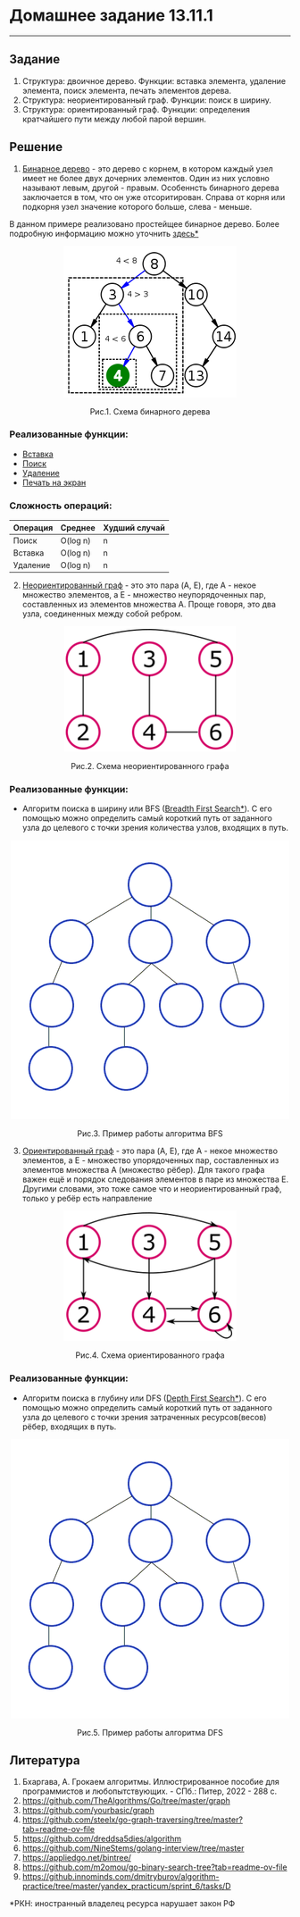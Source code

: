 # Домашнее задание 13.11.1

___

## Задание

1. Структура: двоичное дерево.
   Функции: вставка элемента, удаление элемента, поиск элемента,
   печать элементов дерева.
2. Структура: неориентированный граф.
   Функции: поиск в ширину.
3. Структура: ориентированный граф.
   Функции: определения кратчайшего пути между любой парой вершин.

## Решение

1. [Бинарное дерево](https://github.com/MoJIoToK/learning_go/tree/master/module13/tree) -
   это дерево с корнем, в котором каждый узел имеет не более
   двух дочерних элементов. Один из них условно называют левым, другой - правым.
   Особеннсть бинарного дерева заключается в том, что он уже отсоритирован.
   Справа от корня или подкорня узел значение которого больше, слева - меньше.

В данном примере реализовано простейщее бинарное дерево. Более подробную
информацию можно уточнить
[здесь*](https://en.wikipedia.org/wiki/Binary_search_tree)
<p align="center">
  <img src="img.png">
</p>
<p style="text-align: center;">Рис.1. Схема бинарного дерева</p>

### Реализованные функции:

- [Вставка](https://github.com/MoJIoToK/learning_go/blob/master/module13/tree/insert.go)
- [Поиск](https://github.com/MoJIoToK/learning_go/blob/master/module13/tree/find.go)
- [Удаление](https://github.com/MoJIoToK/learning_go/blob/master/module13/tree/delete.go)
- [Печать на экран](https://github.com/MoJIoToK/learning_go/blob/master/module13/tree/show.go)

### Сложность операций:

| Операция | Среднее  | Худший случай |
|----------|----------|---------------|
| Поиск    | O(log n) | n             |
| Вставка  | O(log n) | n             |
| Удаление | O(log n) | n             |

2. [Неориентированный граф](https://github.com/MoJIoToK/learning_go/tree/master/module13/undirected_graph) -
   это это пара (A, E), где A - некое множество элементов, а E - множество неупорядоченных пар, составленных
   из элементов множества A. Проще говоря, это два узла, соединенных между собой ребром.

<p align="center">
<img src="img_1.png">
</p>
<p style="text-align: center;">Рис.2. Схема неориентированного графа</p>

### Реализованные функции:

- Алгоритм поиска в ширину или BFS ([Breadth First Search*](https://en.wikipedia.org/wiki/Breadth-first_search)).
  С его помощью можно определить самый короткий путь от заданного узла до целевого с точки зрения количества узлов,
  входящих в путь.

<p align="center">
<img src="Breadth-First-Search-Algorithm.gif">
</p>
<p style="text-align: center;">Рис.3. Пример работы алгоритма BFS</p>

3. [Ориентированный граф](https://github.com/MoJIoToK/learning_go/tree/master/module13/directed_graph) -
   это пара (A, E), где A - некое множество элементов, а E - множество упорядоченных пар, составленных из
   элементов множества A (множество рёбер). Для такого графа важен ещё и порядок следования элементов в
   паре из множества E. Другими словами, это тоже самое что и неориентированный граф, только у ребёр есть
   направление

<p align="center">
<img src="img_2.png">
</p>
<p style="text-align: center;">Рис.4. Схема ориентированного графа</p>

### Реализованные функции:

- Алгоритм поиска в глубину или DFS ([Depth First Search*](https://en.wikipedia.org/wiki/Depth-first_search)).
  С его помощью можно определить самый короткий путь от заданного узла до целевого с точки
  зрения затраченных ресурсов(весов) рёбер, входящих в путь.

<p align="center">
<img src="Depth-First-Search.gif">
</p>
<p style="text-align: center;">Рис.5. Пример работы алгоритма DFS</p>

## Литература

1. Бхаргава, А. Грокаем алгоритмы. Иллюстрированное пособие для
   программистов и любопытствующих. - СПб.: Питер, 2022 - 288 с.
2. https://github.com/TheAlgorithms/Go/tree/master/graph
3. https://github.com/yourbasic/graph
4. https://github.com/steelx/go-graph-traversing/tree/master?tab=readme-ov-file
5. https://github.com/dreddsa5dies/algorithm
6. https://github.com/NineStems/golang-interview/tree/master
7. https://appliedgo.net/bintree/
8. https://github.com/m2omou/go-binary-search-tree?tab=readme-ov-file
9. https://github.innominds.com/dmitryburov/algorithm-practice/tree/master/yandex_practicum/sprint_6/tasks/D

*РКН: иностранный владелец ресурса нарушает закон РФ